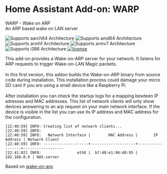 # Home Assistant Add-on: WARP

WARP - Wake on ARP<br>
An ARP based wake on LAN server

![Supports aarch64 Architecture][aarch64-shield] ![Supports amd64 Architecture][amd64-shield] ![Supports armhf Architecture][armhf-shield] ![Supports armv7 Architecture][armv7-shield] ![Supports i386 Architecture][i386-shield] [![license][gplv3-shield]](license.MD)

This add-on provides a Wake-on-ARP server for your network. It listens for ARP requests to trigger Wake-on-LAN Magic packets.<br>
<br>
In this first version, this addon builds the Wake-on-ARP binary from source code during installation. This installation process could damage your micro SD card if you are using a small device like a Raspberry Pi.<br>
<br>
After installation you can check the startup logs for a mapping bewteen IP adresses and MAC addresses. This list of network clients will only show devices answering to an arp request on your main network interface. If the device is visible in the list you can use its IP address and MAC address for the configuration. <br>

```
[22:40:59] INFO: Creating list of network clients...
[22:40:59] INFO:
[22:40:59] INFO:   Network Interface |        MAC Address |       IP Address | Network Client
[22:40:59] INFO: --------------------+--------------------+------------------+------------------
[22:41:02] INFO:                eth0 |  b7:40:e1:98:d0:95 |      192.168.0.9 | NAS-server
```

Based on [wake-on-arp](https://github.com/nikp123/wake-on-arp)

[aarch64-shield]: https://img.shields.io/badge/aarch64-yes-green.svg
[amd64-shield]: https://img.shields.io/badge/amd64-yes-green.svg
[armhf-shield]: https://img.shields.io/badge/armhf-yes-green.svg
[armv7-shield]: https://img.shields.io/badge/armv7-yes-green.svg
[i386-shield]: https://img.shields.io/badge/i386-yes-green.svg
[gplv3-shield]: https://img.shields.io/badge/license-GPLv3-blue
